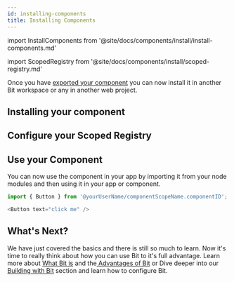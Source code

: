 ```yaml
---
id: installing-components
title: Installing Components
---
```


import InstallComponents from '@site/docs/components/install/install-components.md'

import ScopedRegistry from '@site/docs/components/install/scoped-registry.md'

Once you have [exported your component](exporting-components) you can now install it in another Bit workspace or any in another web project.

## Installing your component

<InstallComponents />

<!-- :arrow_right: Learn more about the [Installing Components](/building-with-bit/components). -->

## Configure your Scoped Registry

<ScopedRegistry />

<!-- :arrow_right: Learn more about the [Installing Components](/building-with-bit/components). -->

<!-- ## Install Dependencies

Install dependencies for all the imported components.

```shell
bit install
``` -->

## Use your Component

You can now use the component in your app by importing it from your node modules and then using it in your app or component.

```js title="app.js"
import { Button } from '@yourUserName/componentScopeName.componentID';
```

```js title="app.js"
<Button text="click me" />
```

## What's Next?

We have just covered the basics and there is still so much to learn. Now it's time to really think about how you can use Bit to it's full advantage. Learn more about [What Bit is](/docs/essentials/what-is.bit) and the[ Advantages of Bit](/docs/essentials/advantages-of-bit) or Dive deeper into our [Building with Bit](/build/building-with-bit/components/index.html) section and learn how to configure Bit.
